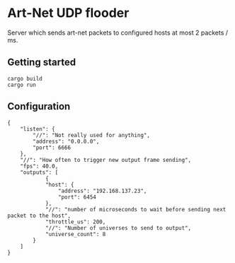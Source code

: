 # Art-Net UDP flooder

Server which sends art-net packets to configured hosts at most 2 packets / ms.

## Getting started

    cargo build
    cargo run

## Configuration

    {
        "listen": {
            "//": "Not really used for anything",
            "address": "0.0.0.0",
            "port": 6666
        },
        "//": "How often to trigger new output frame sending",
        "fps": 40.0,
        "outputs": [
                {
                "host": {
                    "address": "192.168.137.23",
                    "port": 6454
                },
                "//": "number of microseconds to wait before sending next packet to the host",
                "throttle_us": 200,
                "//": "Number of universes to send to output",
                "universe_count": 8
            }
        ]
    }
